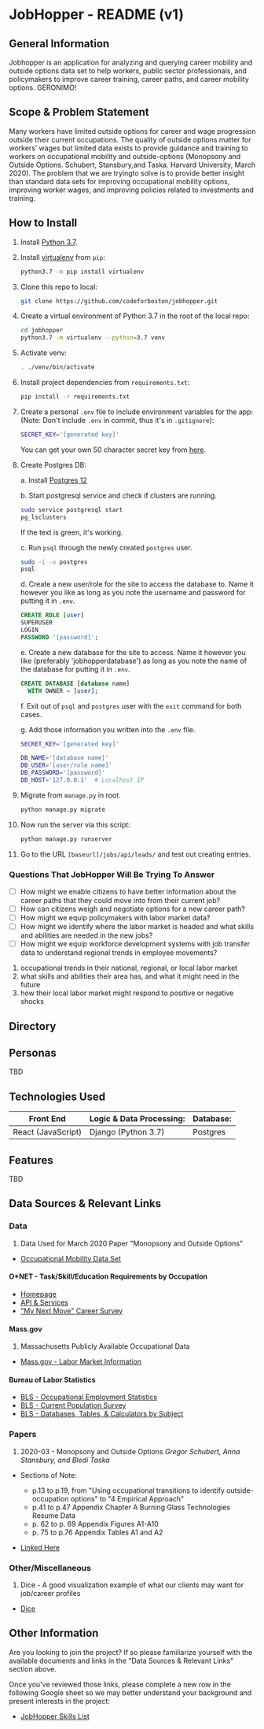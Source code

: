# JobHopper - README (v1)


## General Information
Jobhopper is an application for analyzing and querying career mobility and outside options data set to help workers, public sector professionals, and policymakers to improve career training, career paths, and career mobility options.  GERONIMO!

## Scope & Problem Statement
Many workers have limited outside options for career and wage progression outside their current occupations. The quality of outside options matter for workers’ wages but limited data exists to provide guidance and training to workers on occupational mobility and outside-options (Monopsony and Outside Options. Schubert, Stansbury,and Taska. Harvard University, March 2020). The problem that we are tryingto solve is to provide better insight than standard data sets for improving occupational mobility options, improving worker wages, and improving policies related to investments and training.

## How to Install

1. Install [Python 3.7](https://www.python.org/downloads/release/python-378/).

2. Install [virtualenv](https://pypi.org/project/virtualenv/) from `pip`:
   ```sh
   python3.7 -m pip install virtualenv
   ```
   
3. Clone this repo to local:
   ```sh
   git clone https://github.com/codeforboston/jobhopper.git
   ```
   
4. Create a virtual environment of Python 3.7 in the root of the local repo:
   ```sh
   cd jobhopper
   python3.7 -m virtualenv --python=3.7 venv
   ```
   
5. Activate venv:
   ```sh
   . ./venv/bin/activate
   ```
   
6. Install project dependencies from `requirements.txt`:
   ```sh
   pip install -r requirements.txt
   ```
   
7. Create a personal `.env` file to include environment variables for the app:
   (Note: Don't include `.env` in commit, thus it's in `.gitignore`):
   ```sh
   SECRET_KEY='[generated key]'
   ```
   You can get your own 50 character secret key from [here](https://miniwebtool.com/django-secret-key-generator/).
   
8. Create Postgres DB:

   a. Install [Postgres 12](https://www.postgresql.org/download/)
   
   b. Start postgresql service and check if clusters are running.
      ```sh
      sudo service postgresql start
      pg_lsclusters
      ```
      If the text is green, it's working.
   
   c. Run `psql` through the newly created `postgres` user.
      ```sh
      sudo -i -u postgres
      psql
      ```
   
   d. Create a new user/role for the site to access the database to. Name it
      however you like as long as you note the username and password for putting
      it in `.env`.
      ```sql
      CREATE ROLE [user]
      SUPERUSER
      LOGIN
      PASSWORD '[password]';
      ```
      
   e. Create a new database for the site to access. Name it however you like
      (preferably 'jobhopperdatabase') as long as you note the name of the
      database for putting it in `.env`.
      ```sql
      CREATE DATABASE [database name]
        WITH OWNER = [user];
      ```
   
   f. Exit out of `psql` and `postgres` user with the `exit` command for both
      cases.
      
   g. Add those information you written into the `.env` file.
      ```sh
      SECRET_KEY='[generated key]'

      DB_NAME='[database name]'
      DB_USER='[user/role name]'
      DB_PASSWORD='[password]'
      DB_HOST='127.0.0.1'  # Localhost IP
      ```

9. Migrate from `manage.py` in root.
   ```sh
   python manage.py migrate
   ```
   
10. Now run the server via this script:
    ```sh
    python manage.py runserver
    ```

11. Go to the URL `[baseurl]/jobs/api/leads/` and test out creating entries.

### Questions That JobHopper Will Be Trying To Answer
- [ ] How might we enable citizens to have better information about the career paths that they could move into from their current job?
- [ ] How can citizens weigh and negotiate options for a new career path?
- [ ] How might we equip policymakers with labor market data?
- [ ] How might we identify where the labor market is headed and what skills and abilities are needed in the new jobs?
- [ ] How might we equip workforce development systems with job transfer data to understand regional trends in employee movements?
1. occupational trends in their national, regional, or local labor market
2. what skills and abilities their area has, and what it might need in the future
3. how their local labor market might respond to positive or negative shocks

## Directory


## Personas
TBD

## Technologies Used
Front End          | Logic & Data Processing: | Database:
------------------ | ------------------------ | ---------
React (JavaScript) | Django (Python 3.7)      | Postgres

## Features
TBD

## Data Sources & Relevant Links
### Data
1. Data Used for March 2020 Paper "Monopsony and Outside Options"
- [Occupational Mobility Data Set](https://scholar.harvard.edu/files/stansbury/files/occ_transitions_public_data_set.zip)

#### O*NET - Task/Skill/Education Requirements by Occupation
- [Homepage](https://www.onetonline.org/)
- [API & Services](https://services.onetcenter.org/)
- ["My Next Move" Career Survey](https://www.mynextmove.org/explore/ip)

#### Mass.gov
1. Massachusetts Publicly Available Occupational Data
- [Mass.gov - Labor Market Information](https://www.mass.gov/orgs/labor-market-information)

#### Bureau of Labor Statistics
- [BLS - Occupational Employment Statistics](https://www.bls.gov/oes/home.htm)
- [BLS - Current Population Survey](https://www.bls.gov/cps/)
- [BLS - Databases, Tables, & Calculators by Subject](https://www.bls.gov/data/)

### Papers
1. 2020-03 - Monopsony and Outside Options *Gregor Schubert, Anna Stansbury, and Bledi Taska*
  - Sections of Note:
    - p.13 to p.19, from "Using occupational transitions to identify outside-occupation options" to "4 Empirical Approach"
    - p.41 to p.47 Appendix Chapter A Burning Glass Technologies Resume Data
    - p. 62 to p. 69 Appendix Figures A1-A10
    - p. 75 to p.76 Appendix Tables A1 and A2

- [Linked Here](chrome-extension://cbnaodkpfinfiipjblikofhlhlcickei/src/pdfviewer/web/viewer.html?file=https://scholar.harvard.edu/files/stansbury/files/schubertstansburytaskamain_0.pdf)

### Other/Miscellaneous
1. Dice - A good visualization example of what our clients may want for job/career profiles
- [Dice](https://www.dice.com/)


## Other Information
Are you looking to join the project? If so please familiarize yourself with the available documents and links in the "Data Sources & Relevant Links" section above.

Once you've reviewed those links, please complete a new row in the following Google sheet so we may better understand your background and present interests in the project:

- [JobHopper Skills List](https://docs.google.com/spreadsheets/d/19bJoO-wbfbxbsEV0EHclG4H0Y-SjwxpPGKncMnXihh4/edit#gid=0)
